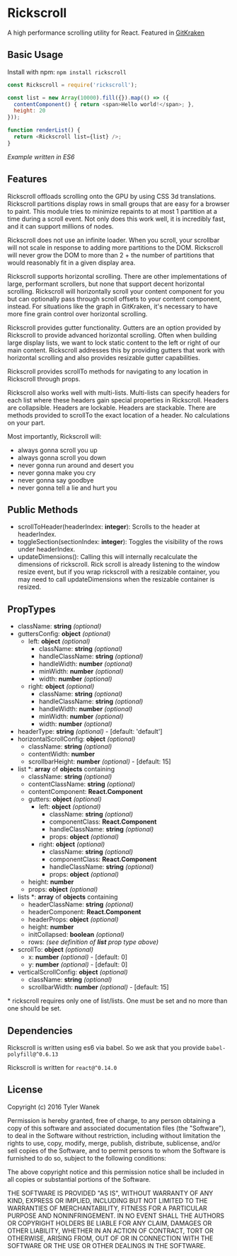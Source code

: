 # Rickscroll
A high performance scrolling utility for React. Featured in [GitKraken](http://www.gitkraken.com/)

Basic Usage
------
Install with npm: `npm install rickscroll`

```javascript
const Rickscroll = require('rickscroll');

const list = new Array(10000).fill({}).map(() => ({
  contentComponent() { return <span>Hello world!</span>; },
  height: 20
}));

function renderList() {
  return <Rickscroll list={list} />;
}
```

*Example written in ES6*

Features
------
Rickscroll offloads scrolling onto the GPU by using CSS 3d translations. Rickscroll partitions display rows in small groups that are easy for a browser to paint. This module tries to minimize repaints to at most 1 partition at a time during a scroll event. Not only does this work well, it is incredibly fast, and it can support millions of nodes.

Rickscroll does not use an infinite loader. When you scroll, your scrollbar will not scale in response to adding more partitions to the DOM. Rickscroll will never grow the DOM to more than 2 + the number of partitions that would reasonably fit in a given display area.

Rickscroll supports horizontal scrolling. There are other implementations of large, performant scrollers, but none that support decent horizontal scrolling. Rickscroll will horizontally scroll your content component for you but can optionally pass through scroll offsets to your content component, instead. For situations like the graph in GitKraken, it's necessary to have more fine grain control over horizontal scrolling.

Rickscroll provides gutter functionality. Gutters are an option provided by Rickscroll to provide advanced horizontal scrolling. Often when building large display lists, we want to lock static content to the left or right of our main content. Rickscroll addresses this by providing gutters that work with horizontal scrolling and also provides resizable gutter capabilities.

Rickscroll provides scrollTo methods for navigating to any location in Rickscroll through props.

Rickscroll also works well with multi-lists. Multi-lists can specify headers for each list where these headers gain special properties in Rickscroll. Headers are collapsible. Headers are lockable. Headers are stackable. There are methods provided to scrollTo the exact location of a header. No calculations on your part.

Most importantly, Rickscroll will:
  - always gonna scroll you up
  - always gonna scroll you down
  - never gonna run around and desert you
  - never gonna make you cry
  - never gonna say goodbye
  - never gonna tell a lie and hurt you

Public Methods
------
 - scrollToHeader(headerIndex: **integer**): Scrolls to the header at headerIndex.
 - toggleSection(sectionIndex: **integer**): Toggles the visibility of the rows under headerIndex.
 - updateDimensions(): Calling this will internally recalculate the dimensions of rickscroll. Rick scroll is already listening to the window resize event, but if you wrap rickscroll with a resizable container, you may need to call updateDimensions when the resizable container is resized.

PropTypes
------
 - className: **string** *(optional)*
 - guttersConfig: **object** *(optional)*
   - left: **object** *(optional)*
     - className: **string** *(optional)*
     - handleClassName: **string** *(optional)*
     - handleWidth: **number** *(optional)*
     - minWidth: **number** *(optional)*
     - width: **number** *(optional)*
   - right: **object** *(optional)*
     - className: **string** *(optional)*
     - handleClassName: **string** *(optional)*
     - handleWidth: **number** *(optional)*
     - minWidth: **number** *(optional)*
     - width: **number** *(optional)*
 - headerType: **string** *(optional)* - [default: 'default']
 - horizontalScrollConfig: **object** *(optional)*
   - className: **string** *(optional)*
   - contentWidth: **number**
   - scrollbarHeight: **number** *(optional)* - [default: 15]
 - list \*: **array** of **objects** containing
   - className: **string** *(optional)*
   - contentClassName: **string** *(optional)*
   - contentComponent: **React.Component**
   - gutters: **object** *(optional)*
     - left: **object** *(optional)*
       - className: **string** *(optional)*
       - componentClass: **React.Component**
       - handleClassName: **string** *(optional)*
       - props: **object** *(optional)*
     - right: **object** *(optional)*
       - className: **string** *(optional)*
       - componentClass: **React.Component**
       - handleClassName: **string** *(optional)*
       - props: **object** *(optional)*
   - height: **number**
   - props: **object** *(optional)*
 - lists \*: **array** of **objects** containing
   - headerClassName: **string** *(optional)*
   - headerComponent: **React.Component**
   - headerProps: **object** *(optional)*
   - height: **number**
   - initCollapsed: **boolean** *(optional)*
   - rows: *(see definition of **list** prop type above)*
 - scrollTo: **object** *(optional)*
   - x: **number** *(optional)* - [default: 0]
   - y: **number** *(optional)* - [default: 0]
 - verticalScrollConfig: **object** *(optional)*
   - className: **string** *(optional)*
   - scrollbarWidth: **number** *(optional)* - [default: 15]

\* rickscroll requires only one of list/lists. One must be set and no more than one should be set.

Dependencies
------
Rickscroll is written using es6 via babel. So we ask that you provide `babel-polyfill@^0.6.13`

Rickscroll is written for `react@^0.14.0`

License
------
Copyright (c) 2016 Tyler Wanek

Permission is hereby granted, free of charge, to any person obtaining a copy of this software and associated documentation files (the "Software"), to deal in the Software without restriction, including without limitation the rights to use, copy, modify, merge, publish, distribute, sublicense, and/or sell copies of the Software, and to permit persons to whom the Software is furnished to do so, subject to the following conditions:

The above copyright notice and this permission notice shall be included in all copies or substantial portions of the Software.

THE SOFTWARE IS PROVIDED "AS IS", WITHOUT WARRANTY OF ANY KIND, EXPRESS OR IMPLIED, INCLUDING BUT NOT LIMITED TO THE WARRANTIES OF MERCHANTABILITY, FITNESS FOR A PARTICULAR PURPOSE AND NONINFRINGEMENT. IN NO EVENT SHALL THE AUTHORS OR COPYRIGHT HOLDERS BE LIABLE FOR ANY CLAIM, DAMAGES OR OTHER LIABILITY, WHETHER IN AN ACTION OF CONTRACT, TORT OR OTHERWISE, ARISING FROM, OUT OF OR IN CONNECTION WITH THE SOFTWARE OR THE USE OR OTHER DEALINGS IN THE SOFTWARE.
